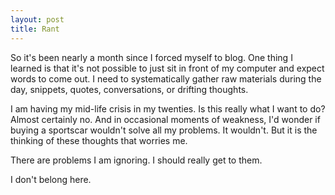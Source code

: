 ```yaml
---
layout: post
title: Rant
---
```


So it's been nearly a month since I forced myself to blog. One thing I
learned is that it's not possible to just sit in front of my computer
and expect words to come out. I need to systematically gather raw
materials during the day, snippets, quotes, conversations, or drifting
thoughts.

I am having my mid-life crisis in my twenties. Is this really what I
want to do? Almost certainly no. And in occasional moments of
weakness, I'd wonder if buying a sportscar wouldn't solve all my
problems. It wouldn't. But it is the thinking of these
thoughts that worries me.

There are problems I am ignoring. I should really get to them.

I don't belong here.
